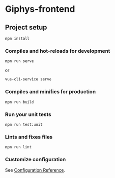 # Giphys-frontend

## Project setup
```
npm install
```

### Compiles and hot-reloads for development
```
npm run serve
```
or
```
vue-cli-service serve
```
### Compiles and minifies for production
```
npm run build
```

### Run your unit tests
```
npm run test:unit
```

### Lints and fixes files
```
npm run lint
```

### Customize configuration
See [Configuration Reference](https://cli.vuejs.org/config/).
